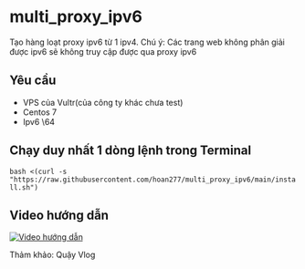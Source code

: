 # multi_proxy_ipv6
Tạo hàng loạt proxy ipv6 từ 1 ipv4. Chú ý: Các trang web không phân giải được ipv6 sẽ không truy cập được qua proxy ipv6

## Yêu cầu
- VPS của Vultr(của công ty khác chưa test)
- Centos 7
- Ipv6 \64

## Chạy duy nhất 1 dòng lệnh trong Terminal
`bash <(curl -s "https://raw.githubusercontent.com/hoan277/multi_proxy_ipv6/main/install.sh")`

## Video hướng dẫn
[![Video hướng dẫn](https://img.youtube.com/vi/YNL61nuh4nc/0.jpg)](https://www.youtube.com/watch?v=YNL61nuh4nc)

Thảm khảo: Quậy Vlog